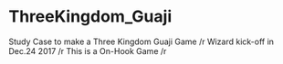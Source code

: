# ThreeKingdom_Guaji
Study Case to make a Three Kingdom Guaji Game /r
Wizard kick-off in Dec.24 2017 /r
This is a On-Hook Game /r
